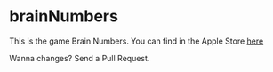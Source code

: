 brainNumbers
============

This is the game Brain Numbers. You can find in the Apple Store [here](http://itunes.apple.com/us/app/brain-numbers/id392513103?ls=1&mt=8)

Wanna changes? Send a Pull Request.
